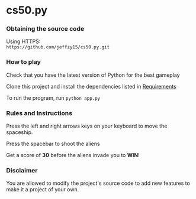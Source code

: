 # cs50.py

### Obtaining the source code

Using HTTPS: <br>
`https://github.com/jeffzy15/cs50.py.git`

### How to play
Check that you have the latest version of Python for the best gameplay <br>

Clone this project and install the dependencies listed in [Requirements](https://github.com/jeffzy15/cs50.py/blob/master/requirements.txt) <br>

To run the program, run `python app.py` <br>

### Rules and Instructions
Press the left and right arrows keys on your keyboard to move the spaceship. <br>

Press the spacebar to shoot the aliens <br>

Get a score of **30** before the aliens invade you to **WIN**! <br>

### Disclaimer
You are allowed to modify the project's source code to add new features to make it a project of your own. 
